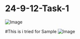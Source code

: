 # 24-9-12-Task-1

![Image](https://github.com/user-attachments/assets/22b3ef5f-dcdf-4489-923d-4d15c82d3734)


#This is i tried for Sample
![Image](https://github.com/user-attachments/assets/22b3ef5f-dcdf-4489-923d-4d15c82d3734)
